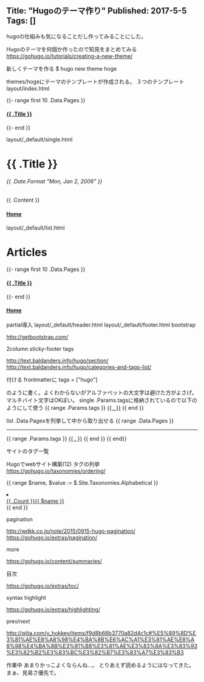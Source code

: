 Title: "Hugoのテーマ作り"
Published: 2017-5-5
Tags: []
---

hugoの仕組みも気になることだし作ってみることにした。


Hugoのテーマを何個か作ったので知見をまとめてみる
https://gohugo.io/tutorials/creating-a-new-theme/

新しくテーマを作る
$ hugo new theme hoge

themes/hogeにテーマのテンプレートが作成される。
３つのテンプレート
layout/index.html
<!DOCTYPE html>
<html>
<body>
  {{- range first 10 .Data.Pages }}
    <h4><a href="{{ .Permalink }}">{{ .Title }}</a></h4>
  {{- end }}
</body>
</html>

layout/_default/single.html
<!DOCTYPE html>
<html>
<head>
  <title>{{ .Title }}</title>
</head>
<body>
  <h1>{{ .Title }}</h1>
  <h6>{{ .Date.Format "Mon, Jan 2, 2006" }}</h6>
  {{ .Content }}
  <h4><a href="{{ .Site.BaseURL }}">Home</a></h4>
</body>
</html>

layout/_default/list.html
<!DOCTYPE html>
<html>
<body>
  <h1>Articles</h1>
  {{- range first 10 .Data.Pages }}
    <h4><a href="{{ .Permalink }}">{{ .Title }}</a></h4>
  {{- end }}
  <h4><a href="{{ .Site.BaseURL }}">Home</a></h4>
</body>
</html>

partial導入
layout/_default/header.html
layout/_default/footer.html
bootstrap

http://getbootstrap.com/

2column
sticky-footer
tags

http://text.baldanders.info/hugo/section/
http://text.baldanders.info/hugo/categories-and-tags-list/

付ける
frontmatterに
tags = ["hugo"]

のように書く。よくわからないがアルファベットの大文字は避けた方がよさげ。マルチバイト文字はOKぽい。
single
.Params.tagsに格納されているので以下のようにして使う
{{ range .Params.tags }}
<a href="/tags/{{ . | urlize }}/">{{ . }}</a>
{{ end }}

list
.Data.Pagesを列挙して中から取り出せる
{{ range .Data.Pages }}
    <hr>
    {{ range .Params.tags }}
    <a href="/tags/{{ . | urlize }}/">{{ . }}</a>
    {{ end }}
{{ end}}

サイトのタグ一覧

Hugoでwebサイト構築(12) タグの列挙
https://gohugo.io/taxonomies/ordering/

{{ range $name, $value := $.Site.Taxonomies.Alphabetical }}
    <li>
        <a href="{{ $.Site.BaseURL }}/tags/{{ $name }}/">
        <div><span class="badge">{{ .Count }}</span>{{ $name }}</div>
        </a>
    </li>
{{ end }}

pagination

http://wdkk.co.jp/note/2015/0915-hugo-pagination/
https://gohugo.io/extras/pagination/

more

https://gohugo.io/content/summaries/

目次

https://gohugo.io/extras/toc/

syntax highlight

https://gohugo.io/extras/highlighting/

prev/next

http://qiita.com/y_hokkey/items/f9d8b66b3770a82d4c1c#%E5%89%8D%E3%81%AE%E8%A8%98%E4%BA%8B%E6%AC%A1%E3%81%AE%E8%A8%98%E4%BA%8B%E3%81%B8%E3%81%AE%E3%83%8A%E3%83%93%E3%82%B2%E3%83%BC%E3%82%B7%E3%83%A7%E3%83%B3

作業中
あまりかっこよくならんね…。
とりあえず読めるようにはなってきた。
まぁ、見易さ優先で。
